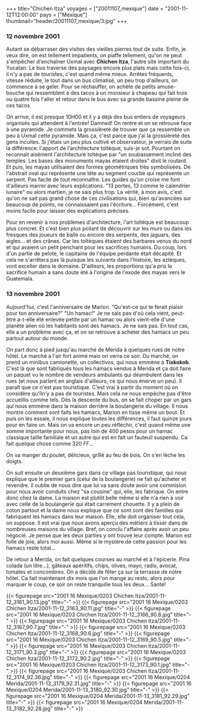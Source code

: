 +++
title="Chichen Itza"
voyages = ["20011107_mexique"]
date = "2001-11-12T12:00:00"
pays = ["Mexique"]
thumbnail="header/20011107_mexique/3.jpg"
+++
### 12 novembre 2001

Autant se débarraser des visites des vieilles pierres tout de suite. Enfin, 
je veux dire, on est tellement impatients, on piaffe tellement, qu'on ne peut 
s'empêcher d'enchaîner Uxmal avec <b>Chichen Itza</b>, l'autre site important 
du Yucatan. Le bus traverse des paysages encore plus plats mais cette fois-ci, 
il n'y a pas de touristes, c'est quand même mieux. Arrêtes fréquents, vitesse 
réduite, le tout dans un bus climatisé, un peu trop d'ailleurs, on commence 
à se geler. Pour se réchauffer, on achète de petits amuse-bouche qui ressemblent 
à des tacos à un monsieur à chapeau qui fait trois ou quatre fois l'aller et 
retour dans le bus avec sa grande bassine pleine de ces tacos.

On arrive, il est presque 10H00 et il y a déjà des bus entiers de voyageurs 
organisés qui attendent à l'entrée! Damned! On rentre et on se retrouve face 
à une pyramide. Je commets la grossièreté de trouver que ça ressemble un peu 
à Uxmal cette pyramide. Mais ça, c'est parce que j'ai la grossièreté des gens 
incultes. Si j'étais un peu plus cultivé et observateur, je verrais de suite 
la différence: l'apport de l'architecture toltèque, suis-je sot. Pourtant on 
reconnait aisément l'architecture toltèque par "un soubassement incliné des 
temples. Les bases des monuments mayas étaient droites" dixit le routard. Et 
puis, les mayas utilisaient des formes géométriques très symbolisées. De l'abstrait 
oval qui représente une tête au segment courbé qui représente un serpent. Pas 
facile de tout reconnaître. Les guides qu'on croise me font d'ailleurs marrer 
avec leurs explications. "13 portes, 13 comme le calendrier lunaire" ou alors 
martien, je ne sais plus trop. La vérité, à mon avis, c'est qu'on ne sait pas 
grand chose de ces civilisations qui, bien qu'avancées sur beaucoup de points, 
ne connaissaient pas l'écriture... Forcément, c'est moins facile pour laisser 
des explications précises.

Pour en revenir à nos problèmes d'architecture, l'art toltèque est beaucoup 
plus concret. Et c'est bien plus poilant de découvrir sur les murs ou dans les 
fresques des joueurs de balle ou encore des serpents, des jaguars, des aigles... 
et des crânes. Car les toltèques étaient des barbares venus du nord et qui avaient 
un petit penchant pour les sacrifices humains. Du coup, lors d'un partie de 
pelote, le capitaine de l'équipe perdante était décapité. Et cela ne s'arrêtera 
pas là puisque les suivants dans l'histoire, les aztèques, vont exceller dans 
le domaine. D'ailleurs, les proportions qu'a pris le sacrifice humain a sans 
doute été à l'origine de l'exode des mayas vers le Guatemala.

### 13 novembre 2001

Aujourd'hui, c'est l'anniversaire de Marion. "Qu'est-ce qui te ferait plaisir 
pour ton anniversaire?" "Un hamac!" Je ne sais pas d'où cela vient, peut-être 
a-t-elle été enlevée petite par un hamac ou alors vient-elle d'une planète alien 
où les habitants sont des hamacs. Je ne sais pas. En tout cas, elle a un problème 
avec ça, et on se retrouve à acheter des hamacs un peu partout autour du monde.

On part donc à pied jusqu'au marché de Merida à quelques rues de notre hôtel. 
Le marché a l'air fort animé mais on verra ce soir. Du marché, on prend un minibus 
camionette, un collectivos, qui nous emmène à <b>Tixkokob</b>. C'est là que 
sont fabriqués tous les hamacs vendus à Merida et ça doit faire un paquet vu 
le nombre de vendeurs ambulants qui déambulent dans les rues (et nous parlent 
en anglais d'ailleurs, ce qui nous énerve un peu). Il paraît que ce n'est pas 
touristique. C'est vrai à partir du moment où on considère qu'iln'y a pas de 
touristes. Mais cela ne nous empêche pas d'être accueillis comme tels. Dès la 
descente du bus, on se fait choper par un gars qui nous emmène dans la maison 
derrière la boulangerie du village. Il nous montre comment sont faits les hamacs, 
Marion en tisse même un bout. Et puis on les essaie, il nous explique toutes 
les différences, il faut quinze jours pour en faire un. Mais on va encore un 
peu réfléchir, c'est quand même une somme importante pour nous, pas loin de 
400 pesos pour un hamac classique taille familiale et un autre qui est en fait 
un fauteuil suspendu. Ca fait quelque chose comme 320 FF... 

On va manger du poulet, délicieux, grillé au feu de bois. On s'en lèche les 
doigts.

On suit ensuite un deuxième gars dans ce village pas touristique, qui nous 
explique que le premier gars (celui de la boulangerie) ne fait qu'acheter et 
revendre. Il oublie de nous dire que lui va sans doute avoir une commision pour 
nous avoir conduits chez "sa cousine" qui, elle, les fabrique. On entre donc 
chez la dame. La maison est plutôt belle même si elle n'a rien à voir avec celle 
de la boulangerie qui était carrément chouette. Il y a plein de coton partout 
et la dame nous explique que ce sont sont des familles qui fabriquent les hamacs 
dans leur maison. Elle, elle doit organiser tout cela, on suppose. Il est vrai 
que nous avons aperçu des métiers à tisser dans de nombreuses maisons du village. 
Bref, on conclu l'affaire après avoir un peu négocié. Je pense que les deux 
parties y ont trouvé leur compte. Marion est folle de joie, alors moi aussi. 
Même si le mystère de cette passion pour les hamacs reste total...

De retour à Merida, on fait quelques courses au marché et à l'épicerie. Pina 
colada (un litre...), gâteaux apéritifs, chips, olives, mayo, radis, avocat, 
tomates et concombres. On a décidé de fêter ça sur la terrasse de notre hôtel. 
Ca fait maintenant dix mois que l'on mange au resto, alors pour marquer le coup, 
ce soir on reste tranquille tous les deux... Santé!


{{< figurepage src="2001 16 Mexique/0203 Chichen Itza/2001-11-12_3161_90.13.jpg" title="-"  >}}
{{< figurepage src="2001 16 Mexique/0203 Chichen Itza/2001-11-12_3163_90.11.jpg" title="-"  >}}
{{< figurepage src="2001 16 Mexique/0203 Chichen Itza/2001-11-12_3166_90.8.jpg" title="-"  >}}
{{< figurepage src="2001 16 Mexique/0203 Chichen Itza/2001-11-12_3167_90.7.jpg" title="-"  >}}
{{< figurepage src="2001 16 Mexique/0203 Chichen Itza/2001-11-12_3168_90.6.jpg" title="-"  >}}
{{< figurepage src="2001 16 Mexique/0203 Chichen Itza/2001-11-12_3169_90.5.jpg" title="-"  >}}
{{< figurepage src="2001 16 Mexique/0203 Chichen Itza/2001-11-12_3171_90.3.jpg" title="-"  >}}
{{< figurepage src="2001 16 Mexique/0203 Chichen Itza/2001-11-12_3172_90.2.jpg" title="-"  >}}
{{< figurepage src="2001 16 Mexique/0203 Chichen Itza/2001-11-12_3173_90.1.jpg" title="-"  >}}
{{< figurepage src="2001 16 Mexique/0203 Chichen Itza/2001-11-12_3174_92.36.jpg" title="-"  >}}
{{< figurepage src="2001 16 Mexique/0204 Merida/2001-11-13_3179_92.31.jpg" title="-"  >}}
{{< figurepage src="2001 16 Mexique/0204 Merida/2001-11-13_3180_92.30.jpg" title="-"  >}}
{{< figurepage src="2001 16 Mexique/0204 Merida/2001-11-13_3181_92.29.jpg" title="-"  >}}
{{< figurepage src="2001 16 Mexique/0204 Merida/2001-11-13_3182_92.28.jpg" title="-"  >}}


